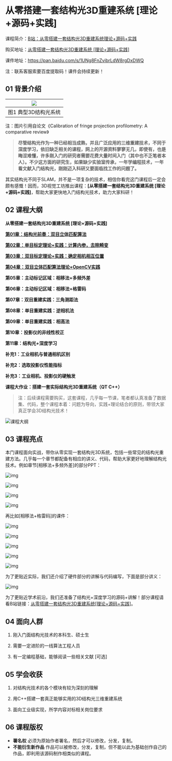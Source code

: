 # 从零搭建一套结构光3D重建系统 [理论+源码+实践]

课程简介：[B站：从零搭建一套结构光3D重建系统理论+源码+实践](https://www.bilibili.com/video/BV1V64y1h7LW/)

购买地址：[从零搭建一套结构光3D重建系统 [理论+源码+实践]](https://app0s6nfqrg6303.h5.xiaoeknow.com/v1/goods/goods_detail/p_615ee615e4b0b558b93701f7?type=3)

课件地址：https://pan.baidu.com/s/1UNg8FnZvibrLdW8rgDxDWQ

注：联系客服索要百度提取码！课件会持续更新！



## 01 背景介绍

| ![](imgs/image-1.png) |
| :-------------------: |
| 图1 典型3D结构光系统  |

注：图片引用自论文《Calibration of fringe projection profilometry: A comparative review》

> **尽管结构光作为一种已经相当成熟，并且广泛应用的三维重建技术，不同于深度学习，依旧缺乏相关的课程，网上的开源资料寥寥无几，即使有，也是晦涩难懂，许多刚入门的研究者需要花费大量时间入门（其中也不乏笔者本人）。不少这方面的研究生，如果缺少实验室传承，一年学编程技术，一年看文献入门结构光，刚刚迈入科研又要面临找工作的问题了。**

其实结构光不同于SLAM，并不是一项复杂的技术，相信你看完这门课程后一定会颇有感慨！因而，3D视觉工坊推出课程：**[从零搭建一套结构光3D重建系统 [理论+源码+实践]**，帮助大家更快地入门结构光技术，助力大家科研！

## 02 课程大纲

**从零搭建一套结构光3D重建系统 [理论+源码+实践]** 

[**第01章：结构光前奏：双目立体匹配算法**](https://www.bilibili.com/video/BV1V64y1h7LW/)

[**第02章：单目标定理论+实践：计算内参，去除畸变**](https://www.bilibili.com/video/BV1V64y1h7LW?p=2)

[**第03章：双目标定理论+实践：确定相机相互位置**](https://www.bilibili.com/video/BV1V64y1h7LW?p=4)

[**第04章：双目立体匹配算法理论+OpenCV实践**](https://www.bilibili.com/video/BV1V64y1h7LW?p=7)

**第05章：主动标记区域：相移法+多频外差**

**第06章：主动标记区域：相移法+格雷码**

**第07章：双目重建实践：三角测距法**

**第08章：单目重建实践：逆相机法**

**第09章：单目重建实践：相高法**

**第10章：投影仪的非线性校正**

**第11章：结构光+深度学习**

**补充1：工业相机与普通相机区别**

**补充2：选取投影仪性能指标**

**补充3：工业相机、投影仪的硬触发**

**课程大作业：搭建一套实际结构光3D重建系统（QT C++）**

> 注：后续课程需要购买，这套课程，几乎每一节课，笔者都认真准备了数据集、代码，整个课程本着：问题为导向，实践+理论结合的原则，带领大家真正学会3D结构光技术！

![课程大纲](imgs/课程大纲.jpg)

## 03 课程亮点

本门课程面向实战，带你从零实现一套结构光3D系统，包括一些常见的结构光重建方法。几乎每一个章节都配备有相应的讲义、代码，帮助大家更好地理解结构光技术。例如章节[相移法+多频外差]的部分PPT：

![img](imgs/clip_image003.jpg)

![img](imgs/clip_image005.jpg)

![img](imgs/clip_image007.jpg)

![img](imgs/clip_image009.jpg)

再比如[相移法+格雷码]的课件：

![img](imgs/clip_image011.jpg)

![img](imgs/clip_image013.jpg)

![img](imgs/clip_image015.jpg)

![img](imgs/clip_image017.jpg)

![img](imgs/clip_image019.jpg)

为了更贴近实际，我们还介绍了硬件部分的讲解与代码编写，下面是部分讲义：

![img](imgs/clip_image021.jpg)

为了更贴近学术前沿，我们还准备了结构光+深度学习的源码+讲解！部分课程请看B站链接：[从零搭建一套结构光3D重建系统[理论+源码+实践]](https://www.bilibili.com/video/BV1V64y1h7LW/)。

## 04 面向人群

1. 刚入门面结构光技术的本科生、硕士生

2. 需要一定进阶的一线算法工程人员

3. 有一定编程基础，能够阅读一些相关文献 [可选]

## 05 学会收获

1. 对结构光技术的各个模块有较为深刻的理解

2. 用C++搭建一套真正能够实用的3D结构光三维重建系统

3. 面向工业级实现，所学内容对标相关岗位要求

## 06 课程版权

- **署名权**
  必须为原始作者署名，然后才可以修改，分发，复制。
- **不能衍生新作品**
  作品可以被修改，分发，复制，但不能以此为基础创作自己的作品，即利用该源码制作相类似的课程。

